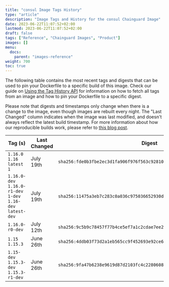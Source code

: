 ```yaml
---
title: "consul Image Tags History"
type: "article"
description: "Image Tags and History for the consul Chainguard Image"
date: 2023-06-22T11:07:52+02:00
lastmod: 2023-06-22T11:07:52+02:00
draft: false
tags: ["Reference", "Chainguard Images", "Product"]
images: []
menu:
  docs:
    parent: "images-reference"
weight: 700
toc: true
---
```


The following table contains the most recent tags and digests that can be used to pin your Dockerfile to a specific build of this image. Check our guide on [Using the Tag History API](/chainguard/chainguard-images/using-the-tag-history-api/) for information on how to fetch all tags from an image and how to pin your Dockerfile to a specific digest.

Please note that digests and timestamps only change when there is a change to the image, even though images are rebuilt every night. The "Last Changed" column indicates when the image was last modified, and doesn't always reflect the latest build timestamp. For more information about how our reproducible builds work, please refer to [this blog post](https://www.chainguard.dev/unchained/reproducing-chainguards-reproducible-image-builds).

| Tag (s)                                                       | Last Changed | Digest                                                                    |
|---------------------------------------------------------------|--------------|---------------------------------------------------------------------------|
|  `1.16.0` `1.16` `latest` `1`                                 | July 19th    | `sha256:fde0b3fbe2ec3d1fa906f976f563c9281073c097b6c081897cd1c26701bf3347` |
|  `1.16.0-dev` `1.16.0-r1-dev` `1-dev` `1.16-dev` `latest-dev` | July 19th    | `sha256:11475a3eb7c283c0a036c975036652930da400180799516e6452da6e0c804b8d` |
|  `1.16.0-r0-dev`                                              | July 12th    | `sha256:9c5b9c78457f77b4ce5ef7a1c2cdae7ee29c858a4423216973680e8143ee0799` |
|  `1.15` `1.15.3`                                              | June 26th    | `sha256:4ddb03f73d2a1eb565cc9f452693e92ce60f4f8578ecb09da34d95d8033c81a6` |
|  `1.15-dev` `1.15.3-dev` `1.15.3-r1-dev`                      | June 26th    | `sha256:9fa47b6238e9619d87d2103fc4c2280608ca02eb77ba8e01ae286dcbcdcecf14` |
